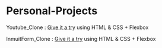 # Personal-Projects

Youtube_Clone : <a href="https://ndjerrou.github.io/">Give it a try</a> using HTML & CSS + Flexbox

InmuitForm_Clone : <a href="https://raw.githack.com/themonster2015/Intuit-Signup-Form/development/index.html">Give it a try</a> using HTML & CSS + Flexbox

